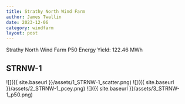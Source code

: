 ```yaml
---
title: Strathy North Wind Farm
author: James Twallin
date: 2023-12-06
category: windfarm
layout: post
---
```

Strathy North Wind Farm P50 Energy Yield: 122.46 MWh

STRNW-1
-------------
![]({{ site.baseurl }}/assets/1_STRNW-1_scatter.png)
![]({{ site.baseurl }}/assets/2_STRNW-1_pcey.png)
![]({{ site.baseurl }}/assets/3_STRNW-1_p50.png)

